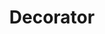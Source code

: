 ---
layout: default
title: Decorator
modified:
categories: structural
excerpt:
tags: []
image:
  feature:
  teaser: nav/400X250.png
  thumb:
published: false
---